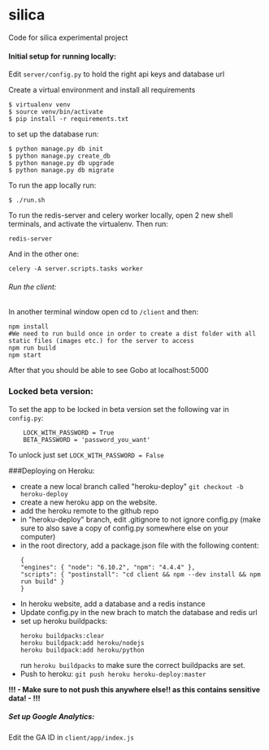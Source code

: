 # silica
Code for silica experimental project


#### Initial setup for running locally:

Edit `server/config.py` to hold the right api keys and database url


  
Create a virtual environment and install all requirements
```bazaar
$ virtualenv venv
$ source venv/bin/activate
$ pip install -r requirements.txt
```

to set up the database run:
```bazaar
$ python manage.py db init
$ python manage.py create_db
$ python manage.py db upgrade
$ python manage.py db migrate
```

To run the app locally run:
```bazaar
$ ./run.sh
```

To run the redis-server and celery worker locally, open 2 new shell terminals, and activate the virtualenv. Then run:
```bazaar
redis-server
```
And in the other one:
```bazaar
celery -A server.scripts.tasks worker
```

###### Run the client:
In another terminal window open cd to `/client` and then:
```bazaar
npm install
#We need to run build once in order to create a dist folder with all static files (images etc.) for the server to access
npm run build 
npm start
```

After that you should be able to see Gobo at localhost:5000


### Locked beta version:
To set the app to be locked in beta version set the following var in `config.py`:
```bazaar
    LOCK_WITH_PASSWORD = True
    BETA_PASSWORD = 'password_you_want'
```
To unlock just set `LOCK_WITH_PASSWORD = False`


###Deploying on Heroku:
 - create a new local branch called "heroku-deploy"
 `git checkout -b heroku-deploy`
 - create a new heroku app on the website.
 - add the heroku remote to the github repo
 - in "heroku-deploy" branch, 
 edit .gitignore to not ignore config.py (make sure to also save a copy of config.py somewhere else on your computer)
 - in the root directory, add a package.json file with the following content:
    ```
    { 
    "engines": { "node": "6.10.2", "npm": "4.4.4" }, 
    "scripts": { "postinstall": "cd client && npm --dev install && npm run build" } 
    }
     ```
 - In heroku website, add a database and a redis instance
 - Update config.py in the new brach to match the database and redis url
 - set up heroku buildpacks:
    ```bazaar
    heroku buildpacks:clear
    heroku buildpack:add heroku/nodejs
    heroku buildpack:add heroku/python
    ```
    run `heroku buildpacks` to make sure the correct buildpacks are set.
- Push to heroku: `git push heroku heroku-deploy:master`
    
**!!! - Make sure to __**not push this**__ anywhere else!! as this contains sensitive data! - !!!**


##### Set up Google Analytics:
Edit the GA ID in `client/app/index.js`
